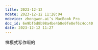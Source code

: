 ```yaml
---
title: 2023-12-12
mdate: 2023-12-12 11:28:04
mdevice: zhongwen.ai’s MacBook Pro
doc_id: 6e9bf6d8b98a4be4b8e0fe8ef6c4cc40
date: 2023-12-12 11:27
---
```


禅模式写作啊的


